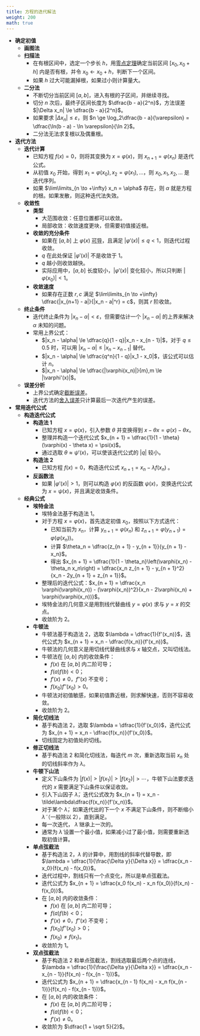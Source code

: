 ```yaml
---
title: 方程的迭代解法
weight: 200
math: true
---
```


- **确定初值**
    - **画图法**
    - **扫描法**
        - 在有根区间中，选定一个步长 $h$，用[零点定理](/notes/docs/mathematics/calculus/function#fkxb1e)确定当前区间 $[x_0,x_0 + h]$ 内是否有根，并令 $x_0 \longleftarrow x_0 + h$，判断下一个区间。
        - 如果 $h$ 过大可能漏掉根，如果过小则计算量大。
    - **二分法**
        - 不断切分当前区间 $[a,b]$，进入有根的子区间，并继续寻找。
        - 切分 $n$ 次后，最终子区间长度为 $\dfrac{b - a}{2^n}$，方法误差 $|\Delta x_n| \le \dfrac{b - a}{2^n}$。
        - 如果要求 $|\Delta x_n| \le \varepsilon$，则 $n \ge \log_2\dfrac{b - a}{\varepsilon} = \dfrac{\ln(b - a) - \ln \varepsilon}{\ln 2}$。
        - 二分法无法求复根以及偶重根。
- **迭代方法**
    - **迭代计算**
        - 已知方程 $f(x) = 0$，则将其变换为 $x = \varphi(x)$，则 $x_{n + 1} = \varphi(x_n)$ 是迭代公式。 <span id="hx4z72"></span>
        - 从初值 $x_0$ 开始，得到 $x_1 = \varphi(x_0),x_2 = \varphi(x_1),\dots$，则 $x_0,x_1,x_2,\dots$ 是迭代序列。
        - 如果 $\lim\limits_{n \to +\infty} x_n = \alpha$ 存在，则 $\alpha$ 就是方程的根。如果发散，则这种迭代法失效。
    - **收敛性**
        - **类型**
            - 大范围收敛：任意位置都可以收敛。
            - 局部收敛：收敛速度更块，但需要初值接近根。
        - **收敛的充分条件**
            -  如果在 $[a, b]$ 上 $\varphi(x)$ [可导](/notes/docs/mathematics/calculus/derivative#ri73aj)，且满足 $|\varphi'(x)| \le q < 1$，则迭代过程收敛。
            - $q$ 在此处保证 $|\varphi'(x)|$ 不是收敛于 $1$。
            - $q$ 越小则收敛越快。
            - 实际应用中，$[a,b]$ 长度较小，$|\varphi'(x)|$ 变化较小，所以只判断 $|\varphi(x_0)|<1$。
        - **收敛速度**
            - 如果存在正数 $r,c$ 满足 $\lim\limits_{n \to +\infty} \dfrac{|x_{n+1} - a|}{|x_n - a|^r} = c$，则其 $r$ 阶收敛。
    - **终止条件**
        - 迭代终止条件为 $|x_n - \alpha| < \varepsilon$，但需要估计一个 $|x_n - \alpha|$ 的上界来解决 $\alpha$ 未知的问题。
        - 常用上界公式：
            - $|x_n - \alpha| \le \dfrac{q}{1 - q}|x_n - x_{n - 1}|$，对于 $q\le 0.5$ 时，可以用 $|x_n - \alpha| \le |x_n - x_{n - 1}|$ 替代。
            - $|x_n - \alpha| \le \dfrac{q^n}{1 - q}|x_1 - x_0|$，该公式可以估计 $n$。
            - $|x_n - \alpha| \le \dfrac{|\varphi(x_n)|}{m},m \le |\varphi'(x)|$。
    - **误差分析**
        - 上界公式确定[截断误差](/notes/docs/computer-science/numerical-analysis/numerical-compution-error#fmii73)。
        - 迭代方法的[舍入误差](/notes/docs/computer-science/numerical-analysis/numerical-compution-error#slzgdw)只计算最后一次迭代产生的误差。
- **常用迭代公式**
    - **构造迭代公式**
        - **构造法 1**
            - 已知方程 $x = \varphi(x)$，引入参数 $\theta$ 并变换得到 $x - \theta x = \varphi(x) - \theta x$。
            - 整理并构造一个迭代公式 $x_{n + 1} = \dfrac{1}{1 - \theta}(\varphi(x) - \theta x) = \psi(x)$。
            - 通过选取 $\theta \approx \psi'(x)$，可以使该迭代公式的 $|q|$ 较小。
        - **构造法 2**
            - 已知方程 $f(x) = 0$，构造迭代公式 $x_{n + 1} = x_n - \lambda f(x_n)$ 。
        - **反函数法**
            - 如果 $|\varphi'(x)|>1$，则可以构造 $\varphi(x)$ 的反函数 $\psi(x)$，变换迭代公式为 $x = \psi(x)$，并且满足收敛条件。
    - **经典公式**
        - **埃特金法**
            - 埃特金法基于构造法 1。
            - 对于方程 $x = \varphi(x)$，首先选定初值 $x_0$，按照以下方式迭代：
                - 已知当前为 $x_n$，计算 $y_{n + 1} = \varphi(x_n)$ 和 $z_{n + 1} = \varphi(y_{n + 1}) = \varphi(\varphi(x_n))$。
                - 计算 $\theta_n = \dfrac{z_{n + 1} - y_{n + 1}}{y_{n + 1} - x_n}$。
                - 得出 $x_{n + 1} = \dfrac{1}{1 - \theta_n}\left(\varphi(x_n) - \theta_n x_n\right) = \dfrac{x_n z_{n + 1} - y_{n + 1}^2}{x_n - 2y_{n + 1} + z_{n + 1}}$。
            - 整理后的迭代公式：$x_{n + 1} = \dfrac{x_n \varphi(\varphi(x_n)) - (\varphi(x_n))^2}{x_n - 2\varphi(x_n) + \varphi(\varphi(x_n))}$。
            - 埃特金法的几何意义是用割线代替曲线 $y = \varphi(x)$ 求与 $y = x$ 的交点。
            - 收敛阶为 $2$。
        - **牛顿法**
            - 牛顿法基于构造法 2，选取 $\lambda = \dfrac{1}{f'(x_n)}$，迭代公式为 $x_{n + 1} = x_n - \dfrac{f(x_n)}{f'(x_n)}$。
            - 牛顿法的几何意义是用切线代替曲线求与 $x$ 轴交点，又叫切线法。
            - 牛顿法在 $[a,b]$ 内的收敛条件：
                - $f(x)$ 在 $[a,b]$ 内二阶可导；
                - $f(a)f(b) < 0$；
                - $f'(x) \ne 0$，$f''(x)$ 不变号；
                - $f(x_0)f''(x_0) > 0$。
            - 牛顿法对初值敏感，如果初值靠近根，则求解快速，否则不容易收敛。
            - 收敛阶为 $2$。
        - **简化切线法**
            - 基于构造法 2，选取 $\lambda = \dfrac{1}{f'(x_0)}$，迭代公式为 $x_{n + 1} = x_n - \dfrac{f(x_n)}{f'(x_0)}$。
            - 切线固定为初值处的切线。
        - **修正切线法**
            - 基于构造法 2 和简化切线法，每迭代 $m$ 次，重新选取当前 $x_n$ 处的切线斜率作为 $\lambda$。
        - **牛顿下山法**
            - 定义下山条件为 $|f(x)| > |f(x_1)| > |f(x_2)| > \cdots$，牛顿下山法要求迭代的 $x$ 需要满足下山条件以保证收敛。
            - 引入下山因子 $\tilde\lambda$，迭代公式改为 $x_{n + 1} = x_n - \tilde\lambda\dfrac{f(x_n)}{f'(x_n)}$。
            - 对于某个 $\tilde\lambda$，如果迭代出的下一个 $x$ 不满足下山条件，则不断缩小 $\tilde\lambda$（一般除以 $2$），直到满足。
            - 每一次迭代， $\tilde\lambda$ 继承上一次的。
            - 通常为 $\tilde\lambda$ 设置一个最小值，如果减小过了最小值，则需要重新选取初值计算。
        - **单点弦截法**
            - 基于构造法 2，$\lambda$ 的计算中，用割线的斜率代替导数，即 $\lambda = \dfrac{1}{\frac{\Delta y}{\Delta x}} = \dfrac{x_n - x_0}{f(x_n) - f(x_0)}$。
            - 迭代过程中，割线只有一个点变化，所以是单点弦截法。
            - 迭代公式为 $x_{n + 1} = \dfrac{x_0 f(x_n) - x_n f(x_0)}{f(x_n) - f(x_0)}$。
            - 在 $[a,b]$ 内的收敛条件：
                - $f(x)$ 在 $[a,b]$ 内二阶可导；
                - $f(a)f(b) < 0$；
                - $f'(x) \ne 0$，$f''(x)$ 不变号；
                - $f(x_0)f''(x_0) > 0$；
                - $f(x_0) \ne f(x_1)$。
            - 收敛阶为 $1$。
        - **双点弦截法**
            - 基于构造法 2 和单点弦截法，割线选取最后两个点的连线，$\lambda = \dfrac{1}{\frac{\Delta y}{\Delta x}} = \dfrac{x_n - x_{n - 1}}{f(x_n) - f(x_{n - 1})}$。
            - 迭代公式为 $x_{n + 1} = \dfrac{x_{n - 1} f(x_n) - x_n f(x_{n - 1})}{f(x_n) - f(x_{n - 1})}$。
            - 在 $[a,b]$ 内的收敛条件：
                - $f(x)$ 在 $[a,b]$ 内二阶可导；
                - $f(a)f(b) < 0$；
                - $f'(x) \ne 0$。
            - 收敛阶为 $\dfrac{1 + \sqrt 5}{2}$。
